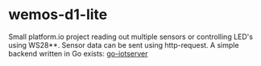 # wemos-d1-lite
Small platform.io project reading out multiple sensors or controlling LED's using WS28**.
Sensor data can be sent using http-request. A simple backend written in Go exists:
[go-iotserver](https://github.com/pat-rohn/go-iotedge)
